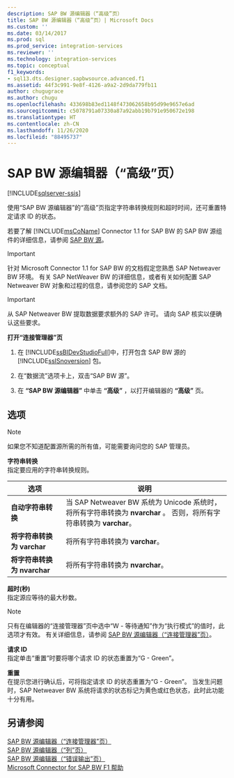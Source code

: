 ```yaml
---
description: SAP BW 源编辑器（“高级”页）
title: SAP BW 源编辑器（“高级”页）| Microsoft Docs
ms.custom: ''
ms.date: 03/14/2017
ms.prod: sql
ms.prod_service: integration-services
ms.reviewer: ''
ms.technology: integration-services
ms.topic: conceptual
f1_keywords:
- sql13.dts.designer.sapbwsource.advanced.f1
ms.assetid: 44f3c991-9e8f-4126-a9a2-2d9da779fb11
author: chugugrace
ms.author: chugu
ms.openlocfilehash: 433698b83ed1148f473062658b95d99e9657e6ad
ms.sourcegitcommit: c5078791a07330a87a92abb19b791e950672e198
ms.translationtype: HT
ms.contentlocale: zh-CN
ms.lasthandoff: 11/26/2020
ms.locfileid: "88495737"
---
```

# <a name="sap-bw-source-editor-advanced-page"></a>SAP BW 源编辑器（“高级”页）

[!INCLUDE[sqlserver-ssis](../../includes/applies-to-version/sqlserver-ssis.md)]


  使用“SAP BW 源编辑器”的“高级”页指定字符串转换规则和超时时间，还可重置特定请求 ID 的状态。  
  
 若要了解 [!INCLUDE[msCoName](../../includes/msconame-md.md)] Connector 1.1 for SAP BW 的 SAP BW 源组件的详细信息，请参阅 [SAP BW 源](../../integration-services/data-flow/sap-bw-source.md)。  
  
> [!IMPORTANT]  
>  针对 Microsoft Connector 1.1 for SAP BW 的文档假定您熟悉 SAP Netweaver BW 环境。 有关 SAP NetWeaver BW 的详细信息，或者有关如何配置 SAP Netweaver BW 对象和过程的信息，请参阅您的 SAP 文档。  
  
> [!IMPORTANT]  
>  从 SAP Netweaver BW 提取数据要求额外的 SAP 许可。 请向 SAP 核实以便确认这些要求。  
  
 **打开“连接管理器”页**  
  
1.  在 [!INCLUDE[ssBIDevStudioFull](../../includes/ssbidevstudiofull-md.md)]中，打开包含 SAP BW 源的 [!INCLUDE[ssISnoversion](../../includes/ssisnoversion-md.md)] 包。  
  
2.  在“数据流”选项卡上，双击“SAP BW 源”。  
  
3.  在 **“SAP BW 源编辑器”** 中单击 **“高级”** ，以打开编辑器的 **“高级”** 页。  
  
## <a name="options"></a>选项  
  
> [!NOTE]  
>  如果您不知道配置源所需的所有值，可能需要询问您的 SAP 管理员。  
  
 **字符串转换**  
 指定要应用的字符串转换规则。  
  
|选项|说明|  
|------------|-----------------|  
|**自动字符串转换**|当 SAP Netweaver BW 系统为 Unicode 系统时，将所有字符串转换为 **nvarchar** 。 否则，将所有字符串转换为 **varchar**。|  
|**将字符串转换为 varchar**|将所有字符串转换为 **varchar**。|  
|**将字符串转换为 nvarchar**|将所有字符串转换为 **nvarchar**。|  
  
 **超时(秒)**  
 指定源应等待的最大秒数。  
  
> [!NOTE]  
>  只有在编辑器的“连接管理器”页中选中“W - 等待通知”作为“执行模式”的值时，此选项才有效。 有关详细信息，请参阅 [SAP BW 源编辑器（“连接管理器”页）](../../integration-services/data-flow/sap-bw-source-editor-connection-manager-page.md)。  
  
 **请求 ID**  
 指定单击“重置”时要将哪个请求 ID 的状态重置为“G - Green”。  
  
 **重置**  
 在提示您进行确认后，可将指定请求 ID 的状态重置为“G - Green”。 当发生问题时，SAP Netweaver BW 系统将请求的状态标记为黄色或红色状态，此时此功能十分有用。  
  
## <a name="see-also"></a>另请参阅  
 [SAP BW 源编辑器（“连接管理器”页）](../../integration-services/data-flow/sap-bw-source-editor-connection-manager-page.md)   
 [SAP BW 源编辑器（“列”页）](../../integration-services/data-flow/sap-bw-source-editor-columns-page.md)   
 [SAP BW 源编辑器（“错误输出”页）](../../integration-services/data-flow/sap-bw-source-editor-error-output-page.md)   
 [Microsoft Connector for SAP BW F1 帮助](../../integration-services/microsoft-connector-for-sap-bw-f1-help.md)  
  
  
